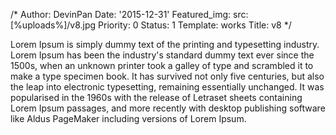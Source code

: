 /*
Author: DevinPan
Date: '2015-12-31'
Featured_img:
  src: [%uploads%]/v8.jpg
Priority: 0
Status: 1
Template: works
Title: v8
*/
<p>Lorem Ipsum is simply dummy text of the printing and typesetting industry. Lorem Ipsum has been the industry's standard dummy text ever since the 1500s, when an unknown printer took a galley of type and scrambled it to make a type specimen book. It has survived not only five centuries, but also the leap into electronic typesetting, remaining essentially unchanged. It was popularised in the 1960s with the release of Letraset sheets containing Lorem Ipsum passages, and more recently with desktop publishing software like Aldus PageMaker including versions of Lorem Ipsum.</p>